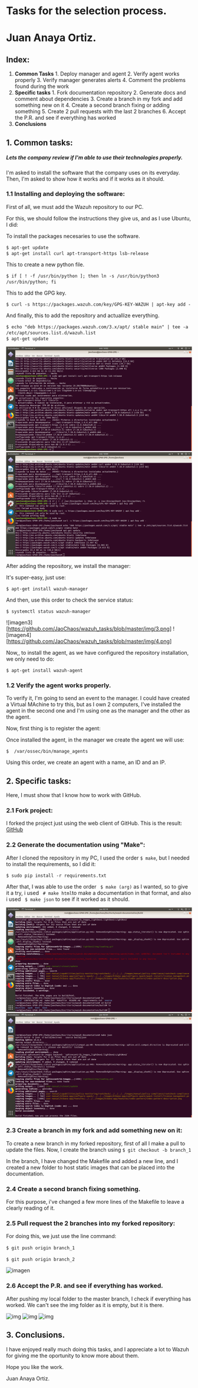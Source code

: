 # Tasks for the selection process.
# Juan Anaya Ortiz.

## Index:
  1. **Common Tasks**
    1. Deploy manager and agent
    2. Verify agent works properly
    3. Verify manager generates alerts
    4. Comment the problems found during the work
  2. **Specific tasks**
    1. Fork documentation repository
    2. Generate docs and comment about dependencies
    3. Create a branch in my fork and add something new on it
    4. Create a second branch fixing or adding something
    5. Create 2 pull requests with the last 2 branches
    6. Accept the P.R. and see if everything has worked
  3. **Conclusions**

## 1. Common tasks:

##### Lets the company review if I'm able to use their technologies properly.
I'm asked to install the software that the company uses on its everyday.
Then, I'm asked to show how it works and if it works as it should.

### 1.1 Installing and deploying the software:

First of all, we must add the Wazuh repository to our PC.

For this, we should follow the instructions they give us, and as I use Ubuntu, I did:

To install the packages necesaries to use the software.
```
$ apt-get update
$ apt-get install curl apt-transport-https lsb-release
```

This to create a new python file.
```
$ if [ ! -f /usr/bin/python ]; then ln -s /usr/bin/python3 /usr/bin/python; fi
```

This to add the GPG key.
```
$ curl -s https://packages.wazuh.com/key/GPG-KEY-WAZUH | apt-key add -
```

And finally, this to add the repository and actuallize everything.
```
$ echo "deb https://packages.wazuh.com/3.x/apt/ stable main" | tee -a /etc/apt/sources.list.d/wazuh.list
$ apt-get update
```
![imagen1](https://github.com/JaoChaos/wazuh_tasks/blob/master/img/1.png)
![imagen2](https://github.com/JaoChaos/wazuh_tasks/blob/master/img/2.png)

After adding the repository, we install the manager:

It's super-easy, just use:
```
$ apt-get install wazuh-manager
```

And then, use this order to check the service status:
```
$ systemctl status wazuh-manager
```

![imagen3][https://github.com/JaoChaos/wazuh_tasks/blob/master/img/3.png]
![imagen4][https://github.com/JaoChaos/wazuh_tasks/blob/master/img/4.png]

Now,, to install the agent, as we have configured the repository installation, we only need to do:
```
$ apt-get install wazuh-agent
```

### 1.2 Verify the agent works properly.

To verify it, I'm going to send an event to the manager.
I could have created a Virtual MAchine to try this, but as I own 2 computers, I've installed the agent in the second one and I'm using one as the manager and the other as the agent.

Now, first thing is to register the agent:

Once installed the agent, in the manager we create the agent we will use:

```
$  /var/ossec/bin/manage_agents
```

Using this order, we create an agent with a name, an ID and an IP.



## 2. Specific tasks:

Here, I must show that I know how to work with GitHub.

### 2.1 Fork project:

I forked the project just using the web client of GitHub.
This is the result:
[GitHub](https://github.com/JaoChaos/wazuh-documentation)

### 2.2 Generate the documentation using "Make":

After I cloned the repository in my PC, I used the order ``` $ make ```, but I needed to install the requirements, so I did it:

```
$ sudo pip install -r requirements.txt
```

After that, I was able to use the order ``` $ make (arg)``` as I wanted, so to give it a try, i used ``` # make html```to make a documentation in that format, and also i used ``` $ make json``` to see if it worked as it should.

![imagen](https://github.com/JaoChaos/wazuh_tasks/blob/master/img/5.png)
![imagen](https://github.com/JaoChaos/wazuh_tasks/blob/master/img/6.png)

### 2.3 Create a branch in my fork and add something new on it:

To create a new branch in my forked repository, first of all I make a pull to update the files.
Now, I create the branch using ``` $ git checkout -b branch_1 ```

In the branch, I have changed the Makefile and added a new line, and I created a new folder to host static images that can be placed into the documentation.

### 2.4  Create a second branch fixing something.
For this purpose, i've changed a few more lines of the Makefile to leave a clearly reading of it.


### 2.5 Pull request the 2 branches into my forked repository:

For doing this, we just use the line command:

``` $ git push origin branch_1 ```

``` $ git push origin branch_2 ```

![imagen](https://github.com/JaoChaos/wazuh_tasks/blob/master/img/7.png)

### 2.6 Accept the P.R. and see if everything has worked.

After pushing my local folder to the master branch, I check if everything has worked.
We can't see the img folder as it is empty, but it is there.

![img](https://github.com/JaoChaos/wazuh_tasks/blob/master/img/8.png)
![img](https://github.com/JaoChaos/wazuh_tasks/blob/master/img/9.png)
![img](https://github.com/JaoChaos/wazuh_tasks/blob/master/img/10.png)

## 3. Conclusions.

I have enjoyed really much doing this tasks, and I appreciate a lot to Wazuh for giving me the oportunity to know more about them.

Hope you like the work.

Juan Anaya Ortiz.
